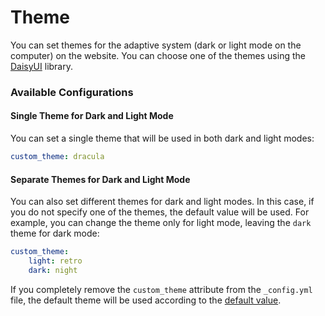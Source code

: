 # Theme

You can set themes for the adaptive system (dark or light mode on the computer) on the website. You can choose one of the themes using the [DaisyUI] library.

### Available Configurations

#### Single Theme for Dark and Light Mode

You can set a single theme that will be used in both dark and light modes:
```yml
custom_theme: dracula
```

#### Separate Themes for Dark and Light Mode

You can also set different themes for dark and light modes. In this case, if you do not specify one of the themes, the default value will be used. For example, you can change the theme only for light mode, leaving the `dark` theme for dark mode:
```yml
custom_theme:
    light: retro
    dark: night
```

If you completely remove the `custom_theme` attribute from the `_config.yml` file, the default theme will be used according to the [default value][theme-default].

[daisyui]: https://daisyui.com/docs/themes/
[theme-default]: default-configuration.md#theme